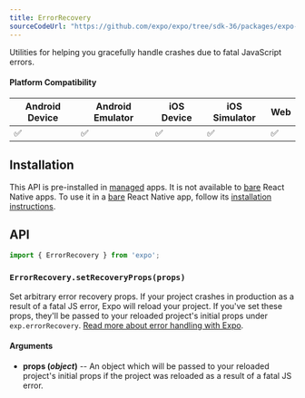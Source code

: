 ```yaml
---
title: ErrorRecovery
sourceCodeUrl: "https://github.com/expo/expo/tree/sdk-36/packages/expo-error-recovery"
---
```


Utilities for helping you gracefully handle crashes due to fatal JavaScript errors.

#### Platform Compatibility

| Android Device | Android Emulator | iOS Device | iOS Simulator |  Web  |
| ------ | ---------- | ------ | ------ | ------ |
| ✅     |  ✅     | ✅     | ✅     | ✅    |

## Installation

This API is pre-installed in [managed](../../introduction/managed-vs-bare/#managed-workflow) apps. It is not available to [bare](../../introduction/managed-vs-bare/#bare-workflow) React Native apps. To use it in a [bare](../../introduction/managed-vs-bare/#bare-workflow) React Native app, follow its [installation instructions](https://github.com/expo/expo/tree/master/packages/expo-error-recovery).

## API

```js
import { ErrorRecovery } from 'expo';
```

### `ErrorRecovery.setRecoveryProps(props)`

Set arbitrary error recovery props. If your project crashes in production as a result of a fatal JS error, Expo will reload your project. If you've set these props, they'll be passed to your reloaded project's initial props under `exp.errorRecovery`. [Read more about error handling with Expo](../../guides/errors/).

#### Arguments

-   **props (_object_)** -- An object which will be passed to your reloaded project's initial props if the project was reloaded as a result of a fatal JS error.

#